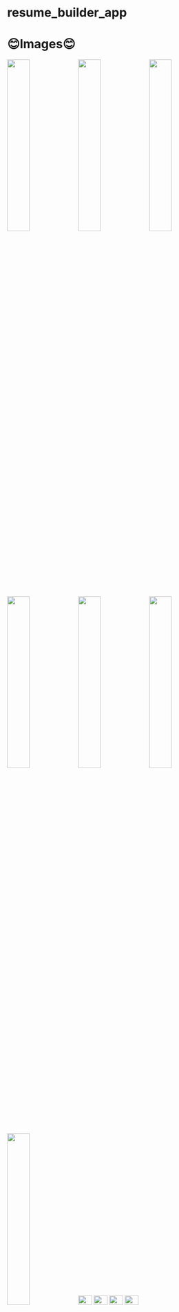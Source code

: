 # resume_builder_app
# 😊Images😊

<img src="https://github.com/prachis70/resume_builder_app/assets/149580593/d82e001e-274f-40c7-8710-daebec96c720" heigth=22% width=32%>
<img src="https://github.com/prachis70/resume_builder_app/assets/149580593/2ab5f2b5-72df-4bab-ba1a-4d813a071370" heigth=22% width=32%>
<img src="https://github.com/prachis70/resume_builder_app/assets/149580593/e0796568-3a97-4a39-a2c6-587b1669ccfb" heigth=22% width=32%>
<img src="https://github.com/prachis70/resume_builder_app/assets/149580593/f30e9e74-b48e-4902-b368-d46a7378428f" heigth=22% width=32%>
<img src="https://github.com/prachis70/resume_builder_app/assets/149580593/6e2f8741-9a6a-44aa-ab85-18b5576d180f" heigth=22% width=32%>
<img src="https://github.com/prachis70/resume_builder_app/s/149580593/ba76780b-77fc-425bf-e15b6a2dae92" heigth=22% width=32%>
<img src="https://github.com/prachis70/resume_builder_app/assets/149580593/1680bd7e-06cf-40ab-aea3-1ba1141bc3aa" heigth=22% width=32%>
<https://github.com/prachis70/resume_builder_app
<img src="https://github.com/prachis70/resume_builder_app/assets/149580593/05e7d7dc-4725-4412-9a83-bb1e71f33d50" heigth=22% width=32%>
<img src= ""height=22℅ width=32℅>
<img src= ""height=22℅ width=32℅>
<img src= ""height=22℅ width=32℅>
<img src= ""height=22℅ width=32℅>
